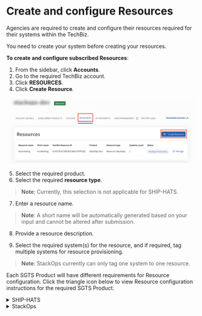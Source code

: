 # Create and configure Resources

Agencies are required to create and configure their resources required for their systems within the TechBiz.

You need to create your system before creating your resources.

**To create and configure subscribed Resources**:

1. From the sidebar, click **Accounts**.
2. Go to the required TechBiz account.
3. Click **RESOURCES**.
4. Click **Create Resource**.

![res](images/create-resource.png)

5. Select the required product.
6. Select the required **resource type**.
> **Note**: Currently, this selection is not applicable for SHIP-HATS.
7. Enter a resource name.

> **Note**: A short name will be automatically generated based on your input and cannot be altered after submission.

8. Provide a resource description.

9. Select the required system(s) for the resource, and if required, tag multiple systems for resource provisioning.

> **Note**: StackOps currently can only tag one system to one resource.

Each SGTS Product will have different requirements for Resource configuration. Click the triangle icon below to view Resource configuration instructions for the required SGTS Product.

<details>
  <summary>SHIP-HATS</summary>

This step is currently not applicable for SHIP-HATS. To configure resources, please proceed to the [SHIP-HATS portal](https://portal.ship.gov.sg/).

  </details>

<details>
  <summary>StackOps</summary>

10. Specify the required information for your Elastic deployment.

![image](images/stakops-add-prod.png)

| Field name | Description |
| --- | --- |
| **This is a system in production**	| Select this checkbox to indicate if this deployment is for a system that is currently in production. |
| **Cloud Service Provider** | Select your cloud service provider for the deployment. |
| **Elastic Version Number** | Depending on the selected cloud Product provider, this dropdown lists all the supported versions of ElasticSearch. |
| **Deployment Size**	| Depending on your daily data ingestion rate, choose the required size from the following options. The options are listed in alphabetical order. <br><br>**extra small**<br>**medium**<br>**small**<br>**large** |
| **Sizing Details** | This section is displayed only when you specify the **Deployment Size**. When you select the required size, you can see the **Memory Size (MB)** and **Storage Size (GB)** that will be provisioned for this deployment under Sizing Details. It also displays the **Instance Type** and **Number of Zones** that are available for a particular **Instance**. |


11. Click **Submit**.


12. A success message will be displayed. 


  </details>




